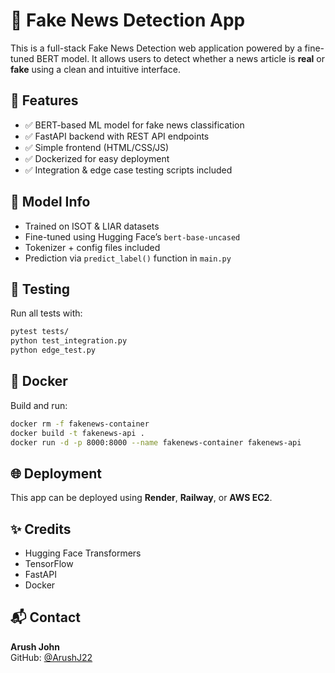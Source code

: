 # 📰 Fake News Detection App

This is a full-stack Fake News Detection web application powered by a fine-tuned BERT model. It allows users to detect whether a news article is **real** or **fake** using a clean and intuitive interface.

## 🚀 Features

- ✅ BERT-based ML model for fake news classification  
- ✅ FastAPI backend with REST API endpoints  
- ✅ Simple frontend (HTML/CSS/JS)  
- ✅ Dockerized for easy deployment  
- ✅ Integration & edge case testing scripts included  

## 🧠 Model Info

- Trained on ISOT & LIAR datasets  
- Fine-tuned using Hugging Face’s `bert-base-uncased`  
- Tokenizer + config files included  
- Prediction via `predict_label()` function in `main.py`  

## 🧪 Testing

Run all tests with:

```bash
pytest tests/
python test_integration.py
python edge_test.py
```

## 🐳 Docker

Build and run:

```bash
docker rm -f fakenews-container
docker build -t fakenews-api .
docker run -d -p 8000:8000 --name fakenews-container fakenews-api
```

## 🌐 Deployment

This app can be deployed using **Render**, **Railway**, or **AWS EC2**.

## ✨ Credits

- Hugging Face Transformers  
- TensorFlow  
- FastAPI  
- Docker  

## 📬 Contact

**Arush John**  
GitHub: [@ArushJ22](https://github.com/ArushJ22)
